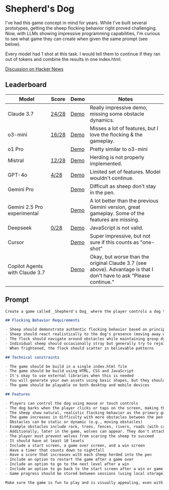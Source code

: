 # Shepherd's Dog

I've had this game concept in mind for years. While I've built several prototypes, getting the sheep flocking behavior right proved challenging. Now, with LLMs showing impressive programming capabilities, I'm curious to see what game they can create when given the same prompt (see below).

Every model had 1 shot at this task. I would tell them to continue if they ran out of tokens and combine the results in one index.html.

[Discussion on Hacker News](https://news.ycombinator.com/item?id=43298945)

## Leaderboard

| Model                          | Score                           | Demo                                                                                             | Notes                                                                                                              |
| ------------------------------ | ------------------------------- | ------------------------------------------------------------------------------------------------ | ------------------------------------------------------------------------------------------------------------------ |
| Claude 3.7                     | [24/28](./claude-3.7/README.md) | [Demo](https://vnglst.github.io/when-ai-fails/shepards-dog/claude-3.7/index.html)                | Really impressive demo, missing some obstacle dynamics.                                                            |
| o3-mini                        | [16/28](./o3-mini/README.md)    | [Demo](https://vnglst.github.io/when-ai-fails/shepards-dog/o3-mini/index.html)                   | Misses a lot of features, but I love the flocking & the gameplay.                                                  |
| o1 Pro                         |                                 | [Demo](https://vnglst.github.io/when-ai-fails/shepards-dog/o1-pro/index.html)                    | Pretty similar to o3-mini                                                                                          |
| Mistral                        | [12/28](./mistral/README.md)    | [Demo](https://vnglst.github.io/when-ai-fails/shepards-dog/mistral/index.html)                   | Herding is not properly implemented.                                                                               |
| GPT-4o                         | [4/28](./gpt-4o/README.md)      | [Demo](https://vnglst.github.io/when-ai-fails/shepards-dog/gpt-4o/index.html)                    | Limited set of features. Model wouldn't continue.                                                                  |
| Gemini Pro                     |                                 | [Demo](https://vnglst.github.io/when-ai-fails/shepards-dog/gemini-pro/index.html)                | Difficult as sheep don't stay in the pen.                                                                          |
| Gemini 2.5 Pro experimental    |                                 | [Demo](https://vnglst.github.io/when-ai-fails/shepards-dog/gemini-2.5-pro/index.html)            | A lot better than the previous Gemini version, great gameplay. Some of the features are missing.                   |
| Deepseek                       | [0/28](./deepseek/README.md)    | [Demo](https://vnglst.github.io/when-ai-fails/shepards-dog/deepseek/index.html)                  | JavaScript is not valid.                                                                                           |
| Cursor                         |                                 | [Demo](https://vnglst.github.io/when-ai-fails/shepards-dog/cursor/index.html)                    | Super impressive, but not sure if this counts as "one-shot"                                                        |
| Copilot Agents with Claude 3.7 |                                 | [Demo](https://vnglst.github.io/when-ai-fails/shepards-dog/copilot-agents-claude-3.7/index.html) | Okay, but worse than the original Claude 3.7 (see above). Advantage is that I don't have to ask "Please continue." |

## Prompt

```markdown
Create a game called _Shepherd's Dog_ where the player controls a dog to herd sheep into a pen. The core gameplay mechanic and what makes this game stand out is the realistic flocking behavior of the sheep - they should move as a cohesive group, follow each other, and react naturally to the dog and obstacles. The player moves the dog using mouse or touch controls and herds the sheep into a pen. The player can bark by clicking/tapping on the screen to make the sheep move faster. To complete each level, the player must herd at least 80% of the sheep (e.g., 40 out of 50 sheep) into the pen before nightfall. The difficulty increases as the game progresses through more obstacles between the starting position of the sheep and the pen.

## Flocking Behavior Requirements

- Sheep should demonstrate authentic flocking behavior based on principles like separation, alignment, and cohesion
- Sheep should react realistically to the dog's presence (moving away while staying in a group)
- The flock should navigate around obstacles while maintaining group dynamics
- Individual sheep should occasionally stray but generally try to rejoin the flock
- When frightened, the flock should scatter in believable patterns

## Technical constraints

- The game should be build in a single index.html file
- The game should be build using HTML, CSS and JavaScript
- It's okay to use external libraries when this is needed
- You will generate your own assets using basic shapes, but they should be recognizable (e.g., triangles for sheep, circles for the dog)
- The game should be playable on both desktop and mobile devices

## Features

- Players can control the dog using mouse or touch controls
- The dog barks when the player clicks or taps on the screen, making the sheep move faster
- The sheep show natural, realistic flocking behavior as the primary gameplay element
- The game increases in difficulty with more obstacles between the pen and the starting position of the sheep herd
- Obstacles can be static or dynamic (e.g., moving obstacles)
- Example obstacles include rock, trees, fences, rivers, roads (with cars), etc.
- Additionally, later in the game, wolves can appear. They don't attack until nightfall, but they scare sheep and can cause the herd to completely disperse
- The player must prevent wolves from scaring the sheep to succeed
- It should have at least 10 levels
- Include a start screen, a game over screen, and a win screen
- Have a timer that counts down to nightfall
- Have a score that increases with each sheep herded into the pen
- Include an option to restart the game after a game over
- Include an option to go to the next level after a win
- Include an option to go back to the start screen after a win or game over
- Game progress should be stored between sessions (using local storage)

Make sure the game is fun to play and is visually appealing, even with simple shapes. The realistic flocking behavior should be the standout feature that makes the game engaging and distinctive.
```
